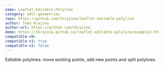 ```yaml
---
name: Leaflet.Editable.Polyline
category: edit-geometries
repo: https://github.com/tkrajina/leaflet-editable-polyline
author: Tomo Krajina
author-url: https://github.com/tkrajina
demo: https://tkrajina.github.io/leaflet-editable-polyline/example1.html
compatible-v0:
compatible-v1: true
compatible-v2: false
---
```


Editable polylines: move existing points, add new points and split polylines.
